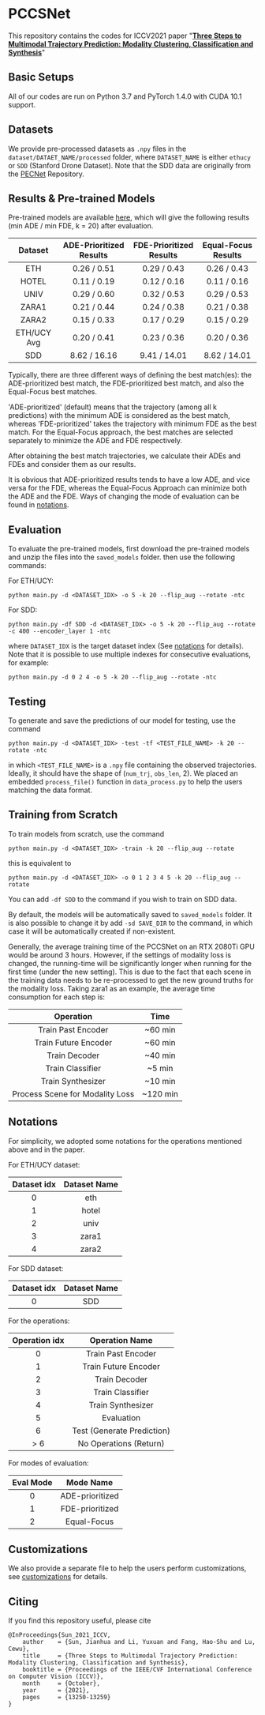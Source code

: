 # PCCSNet #

This repository contains the codes for ICCV2021 paper "**[Three Steps to Multimodal Trajectory Prediction: Modality Clustering, Classification and Synthesis](https://arxiv.org/abs/2103.07854)**"

## Basic Setups ##
All of our codes are run on Python 3.7 and PyTorch 1.4.0 with CUDA 10.1 support.

## Datasets ##
We provide pre-processed datasets as `.npy` files in the `dataset/DATAET_NAME/processed` folder, where `DATASET_NAME` is 
either `ethucy` or `SDD` (Stanford Drone Dataset). Note that the SDD data are originally from the [PECNet](https://github.com/HarshayuGirase/PECNet/tree/master/social_pool_data)
Repository.


## Results & Pre-trained Models ##
Pre-trained models are available [here](https://drive.google.com/file/d/13_8CufufnQKOBBUqr4sUMrdadpUPUQHw/view?usp=sharing), which will
give the following results (min ADE / min FDE, k = 20) after evaluation. 

| Dataset | ADE-Prioritized Results | FDE-Prioritized Results | Equal-Focus Results |
| :----: | :----: | :---: | :----: |
| ETH | 0.26 / 0.51 | 0.29 / 0.43 | 0.26 / 0.43 |
| HOTEL | 0.11 / 0.19 | 0.12 / 0.16 | 0.11 / 0.16 |
| UNIV | 0.29 / 0.60 | 0.32 / 0.53 | 0.29 / 0.53 |
| ZARA1 | 0.21 / 0.44 | 0.24 / 0.38 | 0.21 / 0.38 |
| ZARA2 | 0.15 / 0.33 | 0.17 / 0.29 | 0.15 / 0.29 |
| ETH/UCY Avg | 0.20 / 0.41 | 0.23 / 0.36 | 0.20 / 0.36 |
| SDD | 8.62 / 16.16 | 9.41 / 14.01 | 8.62 / 14.01 |

Typically, there are three different ways of defining the best match(es): the ADE-prioritized best match, the FDE-prioritized best match, 
and also the Equal-Focus best matches. 

'ADE-prioritized' (default) means that the trajectory (among all k predictions) with the minimum ADE is considered as the best match, 
whereas 'FDE-prioritized' takes the trajectory with minimum FDE as the best match.
For the Equal-Focus approach, 
the best matches are selected separately to minimize the ADE and FDE respectively.

After obtaining the best match trajectories, 
we calculate their ADEs and FDEs and consider them as our results. 


It is obvious that ADE-prioritized results tends to have a low ADE, and vice versa for the FDE, whereas
the Equal-Focus Approach can minimize both the ADE and the FDE. Ways of 
changing the mode of evaluation can be found in [notations](#notations).



## Evaluation ##
To evaluate the pre-trained models, first download the pre-trained models and unzip the files into the `saved_models` folder. 
then use the following commands:

For ETH/UCY:

`python main.py -d <DATASET_IDX> -o 5 -k 20 --flip_aug --rotate -ntc`

For SDD:

`python main.py -df SDD -d <DATASET_IDX> -o 5 -k 20 --flip_aug --rotate -c 400 --encoder_layer 1 -ntc`


where `DATASET_IDX` is the target dataset index (See [notations](#notations) for details). Note that it is possible to use multiple indexes for consecutive 
evaluations, for example:

`python main.py -d 0 2 4 -o 5 -k 20 --flip_aug --rotate -ntc`

## Testing ##

To generate and save the predictions of our model for testing, use the command

`python main.py -d <DATASET_IDX> -test -tf <TEST_FILE_NAME> -k 20 --rotate -ntc`

in which `<TEST_FILE_NAME>` is a `.npy` file containing the observed trajectories. Ideally, it should 
have the shape of (`num_trj`, `obs_len`, 2). We placed an embedded `process_file()` function in `data_process.py` to 
help the users matching the data format.


## Training from Scratch ##

To train models from scratch, use the command

`python main.py -d <DATASET_IDX> -train -k 20 --flip_aug --rotate`

this is equivalent to

`python main.py -d <DATASET_IDX> -o 0 1 2 3 4 5 -k 20 --flip_aug --rotate`

You can add `-df SDD` to the command if you wish to train on SDD data.

By default, the models will be automatically saved to `saved_models` folder. It is also possible to change it by add `-sd SAVE_DIR`
to the command, in which case it will be automatically created if non-existent.

Generally, the average training time of the PCCSNet on an RTX 2080Ti GPU would be around 3 hours. However, if the settings of modality loss 
is changed, the running-time will be significantly longer when running for the first time (under the new setting). 
This is due to the fact that each scene in the training data needs to be re-processed to get the new
ground truths for the modality loss. Taking zara1 as an example, the average time consumption for each step is:

| Operation | Time |
| :----: | :----: | 
| Train Past Encoder | ~60 min |
| Train Future Encoder | ~60 min |
| Train Decoder | ~40 min |
| Train Classifier | ~5 min |
| Train Synthesizer | ~10 min |
| Process Scene for Modality Loss | ~120 min |

## <a id="notations"> Notations </a> ##
For simplicity, we adopted some notations for the operations mentioned above and in the paper.

For ETH/UCY dataset:

| Dataset idx | Dataset Name |
| :----: | :----: | 
| 0 | eth |
| 1 | hotel |
| 2 | univ |
| 3 | zara1 |
| 4 | zara2 |

For SDD dataset:

| Dataset idx | Dataset Name |
| :----: | :----: | 
| 0 | SDD |

For the operations:

| Operation idx | Operation Name |
| :----: | :----: | 
| 0 | Train Past Encoder |
| 1 | Train Future Encoder |
| 2 | Train Decoder |
| 3 | Train Classifier |
| 4 | Train Synthesizer |
| 5 | Evaluation |
| 6 | Test (Generate Prediction) |
| \> 6 | No Operations (Return) |

For modes of evaluation:

| Eval Mode | Mode Name |
| :----: | :----: | 
| 0 | ADE-prioritized |
| 1 | FDE-prioritized |
| 2 | Equal-Focus |


## Customizations ##
We also provide a separate file to help the users perform customizations, see [customizations](Customizations.md) for details.


## Citing ##
If you find this repository useful, please cite
```
@InProceedings{Sun_2021_ICCV,
    author    = {Sun, Jianhua and Li, Yuxuan and Fang, Hao-Shu and Lu, Cewu},
    title     = {Three Steps to Multimodal Trajectory Prediction: Modality Clustering, Classification and Synthesis},
    booktitle = {Proceedings of the IEEE/CVF International Conference on Computer Vision (ICCV)},
    month     = {October},
    year      = {2021},
    pages     = {13250-13259}
}
```
